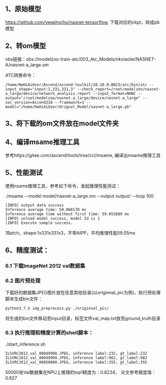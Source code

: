 ## 1、原始模型
https://github.com/yeephycho/nasnet-tensorflow, 下载对应的ckpt，转成pb模型

## 2、转om模型
obs链接：obs://modelzoo-train-atc/003_Atc_Models/nkxiaolei/NASNET-A/nasnet-a_large.om

ATC转换命令：
```
/home/HwHiAiUser/Ascend/ascend-toolkit/20.10.0.B023/atc/bin/atc --input_shape="input:1,331,331,3" --check_report=/root/modelzoo/nasnet-a_large/device/network_analysis.report --input_format=NHWC --output="/root/modelzoo/nasnet-a_large/device/nasnet-a_large" --soc_version=Ascend310 --framework=3 --model="/home/HwHiAiUser/Orignal_Model/nasnet-a_large.pb"
```

## 3、将下载的om文件放在model文件夹

## 4、编译msame推理工具
参考https://gitee.com/ascend/tools/tree/ccl/msame, 编译出msame推理工具

## 5、性能测试
使用nsame推理工具，参考如下命令，发起推理性能测试： 

./msame --model model/nasnet-a_large.om --output output/ --loop 100
```
[INFO] output data success
Inference average time: 59.068170 ms
Inference average time without first time: 59.053889 ms
[INFO] unload model success, model Id is 1
[INFO] Execute sample success.
```
1Batch，shape:1x331x331x3，不带AIPP，平均推理性能59.05ms

## 6、精度测试：

### 6.1 下载ImageNet 2012 val数据集

### 6.2 图片预处理
下载好的数据集JPEG图片放在任意其他目录(以originnal_pic为例)，执行预处理脚本生成bin文件：
```
python3.7.5 img_preprocess.py ./originnal_pic/
```
将生成的bin文件移动至input目录，标签文件val_map.txt放至ground_truth目录

### 6.3 执行推理和精度计算的shell脚本： 
./start_inference.sh
```
ILSVRC2012_val_00049998.JPEG, inference label:232, gt_label:232
ILSVRC2012_val_00049999.JPEG, inference label:982, gt_label:982
ILSVRC2012_val_00050000.JPEG, inference label:355, gt_label:355
```
50000张Val数据集在NPU上推理的top1精度为：0.8234， 论文参考精度值：0.827